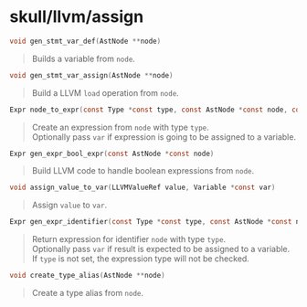 # skull/llvm/assign

```c
void gen_stmt_var_def(AstNode **node)
```

> Builds a variable from `node`.

```c
void gen_stmt_var_assign(AstNode **node)
```

> Build a LLVM `load` operation from `node`.

```c
Expr node_to_expr(const Type *const type, const AstNode *const node, const Variable *const var)
```

> Create an expression from `node` with type `type`.
> \
> Optionally pass `var` if expression is going to be assigned to a variable.

```c
Expr gen_expr_bool_expr(const AstNode *const node)
```

> Build LLVM code to handle boolean expressions from `node`.

```c
void assign_value_to_var(LLVMValueRef value, Variable *const var)
```

> Assign `value` to `var`.

```c
Expr gen_expr_identifier(const Type *const type, const AstNode *const node, const Variable *const var)
```

> Return expression for identifier `node` with type `type`.
> \
> Optionally pass `var` if result is expected to be assigned to a variable.
> \
> If `type` is not set, the expression type will not be checked.

```c
void create_type_alias(AstNode **node)
```

> Create a type alias from `node`.

